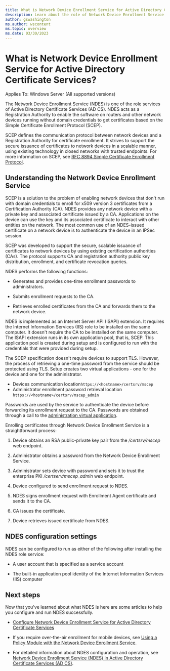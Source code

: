 ```yaml
---
title: What is Network Device Enrollment Service for Active Directory Certificate Services?
description: Learn about the role of Network Device Enrollment Service and how it works with certificates based on Simple Certificate Enrollment Protocol
author: gswashington
ms.author: wscontent
ms.topic: overview
ms.date: 03/30/2023
---
```


# What is Network Device Enrollment Service for Active Directory Certificate Services?

Applies To: Windows Server (All supported versions)

The Network Device Enrollment Service (NDES) is one of the role services of Active Directory
Certificate Services (AD CS). NDES acts as a Registration Authority to enable the software on
routers and other network devices running without domain credentials to get certificates based on
the Simple Certificate Enrollment Protocol (SCEP).

SCEP defines the communication protocol between network devices and a Registration Authority for
certificate enrollment. It strives to support the secure issuance of certificates to network devices
in a scalable manner, using existing technology in closed networks with trusted endpoints. For more
information on SCEP, see
[RFC 8894 Simple Certificate Enrollment Protocol](https://datatracker.ietf.org/doc/html/rfc8894).

## Understanding the Network Device Enrollment Service

SCEP is a solution to the problem of enabling network devices that don't run with domain credentials
to enroll for x509 version 3 certificates from a Certification Authority (CA). NDES provides any
network device with a private key and associated certificate issued by a CA. Applications on the
device can use the key and its associated certificate to interact with other entities on the
network. The most common use of an NDES-issued certificate on a network device is to authenticate
the device in an IPSec session.

SCEP was developed to support the secure, scalable issuance of certificates to network devices by
using existing certification authorities (CAs). The protocol supports CA and registration authority
public key distribution, enrollment, and certificate revocation queries.

NDES performs the following functions:

- Generates and provides one-time enrollment passwords to administrators.

- Submits enrollment requests to the CA.

- Retrieves enrolled certificates from the CA and forwards them to the network device.

NDES is implemented as an Internet Server API (ISAPI) extension. It requires the Internet
Information Services (IIS) role to be installed on the same computer. It doesn't require the CA to
be installed on the same computer. The ISAPI extension runs in its own application pool, that is,
SCEP. This application pool is created during setup and is configured to run with the credentials
that were provided during setup.

The SCEP specification doesn't require devices to support TLS. However, the process of retrieving a
one-time password from the service should be protected using TLS. Setup creates two virtual
applications - one for the device and one for the administrator.

- Devices communication location`https://<hostname>/certsrv/mscep`
- Administrator enrollment password retrieval location `https://<hostname>/certsrv/mscep_admin`

Passwords are used by the service to authenticate the device before forwarding its enrollment
request to the CA. Passwords are obtained through a call to the
[administration virtual application](https://localhost/certsrv/mscep_admin).

Enrolling certificates through Network Device Enrollment Service is a straightforward process:

1. Device obtains an RSA public-private key pair from the _/certsrv/mscep_ web endpoint.

1. Administrator obtains a password from the Network Device Enrollment Service.

1. Administrator sets device with password and sets it to trust the enterprise PKI
   _/certserv/mscep\_admin_ web endpoint.

1. Device configured to send enrollment request to NDES.

1. NDES signs enrollment request with Enrollment Agent certificate and sends it to the CA.

1. CA issues the certificate.

1. Device retrieves issued certificate from NDES.

## NDES configuration settings

NDES can be configured to run as either of the following after installing the NDES role service:

- A user account that is specified as a service account

- The built-in application pool identity of the Internet Information Services (IIS) computer

## Next steps

Now that you've learned about what NDES is here are some articles to help you configure and run NDES
successfully.

- [Configure Network Device Enrollment Service for Active Directory Certificate Services](create-domain-user-account-ndes-service-account.md)

- If you require over-the-air enrollment for mobile devices, see
  [Using a Policy Module with the Network Device Enrollment Service](/previous-versions/windows/it-pro/windows-server-2012-r2-and-2012/dn473016(v=ws.11)).

- For detailed information about NDES configuration and operation, see
  [Network Device Enrollment Service (NDES) in Active Directory Certificate Services (AD CS)](https://social.technet.microsoft.com/wiki/contents/articles/9063.network-device-enrollment-service-ndes-in-active-directory-certificate-services-ad-cs.aspx).
